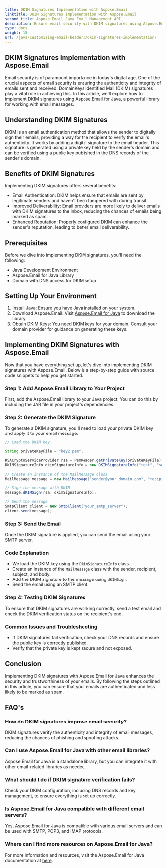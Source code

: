 ```yaml
---
title: DKIM Signatures Implementation with Aspose.Email
linktitle: DKIM Signatures Implementation with Aspose.Email
second_title: Aspose.Email Java Email Management API
description: Ensure email security with DKIM signatures using Aspose.Email for Java. Step-by-step guide and code for DKIM implementation.
type: docs
weight: 15
url: /java/customizing-email-headers/dkim-signatures-implementation/
---
```


## DKIM Signatures Implementation with Aspose.Email

Email security is of paramount importance in today's digital age. One of the crucial aspects of email security is ensuring the authenticity and integrity of emails sent and received. DomainKeys Identified Mail (DKIM) signatures play a vital role in achieving this. In this article, we'll explore how to implement DKIM signatures using Aspose.Email for Java, a powerful library for working with email messages.

## Understanding DKIM Signatures

DKIM is an email authentication method that allows the sender to digitally sign their emails, providing a way for the recipient to verify the email's authenticity. It works by adding a digital signature to the email header. This signature is generated using a private key held by the sender's domain and can be verified using a public key published in the DNS records of the sender's domain.

## Benefits of DKIM Signatures

Implementing DKIM signatures offers several benefits:
- Email Authentication: DKIM helps ensure that emails are sent by legitimate senders and haven't been tampered with during transit.
- Improved Deliverability: Email providers are more likely to deliver emails with DKIM signatures to the inbox, reducing the chances of emails being marked as spam.
- Enhanced Reputation: Properly configured DKIM can enhance the sender's reputation, leading to better email deliverability.

## Prerequisites

Before we dive into implementing DKIM signatures, you'll need the following:
- Java Development Environment
- Aspose.Email for Java Library
- Domain with DNS access for DKIM setup

## Setting Up Your Environment

1. Install Java: Ensure you have Java installed on your system.
2. Download Aspose.Email: Visit [Aspose.Email for Java](https://products.aspose.com/email/java/) to download the library.
3. Obtain DKIM Keys: You need DKIM keys for your domain. Consult your domain provider for guidance on generating these keys.

## Implementing DKIM Signatures with Aspose.Email

Now that you have everything set up, let's dive into implementing DKIM signatures with Aspose.Email. Below is a step-by-step guide with source code snippets to help you get started.

### Step 1: Add Aspose.Email Library to Your Project

First, add the Aspose.Email library to your Java project. You can do this by including the JAR file in your project's dependencies.

### Step 2: Generate the DKIM Signature

To generate a DKIM signature, you'll need to load your private DKIM key and apply it to your email message.

```java
// Load the DKIM key

String privateKeyFile = "key2.pem";

RSACryptoServiceProvider rsa = PemReader.getPrivateKey(privateKeyFile);
DKIMSignatureInfo dkimSignatureInfo = new DKIMSignatureInfo("test", "some_email.com");
 
// Create an instance of the MailMessage class
MailMessage message = new MailMessage("sender@your_domain.com", "recipient@recipient_domain.com", "Subject", "Body");

// Sign the message with DKIM
message.dKIMSign(rsa, dkimSignatureInfo);

// Send the message
SmtpClient client = new SmtpClient("your_smtp_server");
client.send(message);
```

### Step 3: Send the Email

Once the DKIM signature is applied, you can send the email using your SMTP server.

### Code Explanation

- We load the DKIM key using the `DkimSignatureInfo` class.
- Create an instance of the `MailMessage` class with the sender, recipient, subject, and body.
- Add the DKIM signature to the message using `dKIMSign`.
- Send the email using an SMTP client.

### Step 4: Testing DKIM Signatures

To ensure that DKIM signatures are working correctly, send a test email and check the DKIM verification status on the recipient's end.

### Common Issues and Troubleshooting

- If DKIM signatures fail verification, check your DNS records and ensure the public key is correctly published.
- Verify that the private key is kept secure and not exposed.

## Conclusion

Implementing DKIM signatures with Aspose.Email for Java enhances the security and trustworthiness of your emails. By following the steps outlined in this article, you can ensure that your emails are authenticated and less likely to be marked as spam.

## FAQ's

### How do DKIM signatures improve email security?

DKIM signatures verify the authenticity and integrity of email messages, reducing the chances of phishing and spoofing attacks.

### Can I use Aspose.Email for Java with other email libraries?

Aspose.Email for Java is a standalone library, but you can integrate it with other email-related libraries as needed.

### What should I do if DKIM signature verification fails?

Check your DKIM configuration, including DNS records and key management, to ensure everything is set up correctly.

### Is Aspose.Email for Java compatible with different email servers?

Yes, Aspose.Email for Java is compatible with various email servers and can be used with SMTP, POP3, and IMAP protocols.

### Where can I find more resources on Aspose.Email for Java?

For more information and resources, visit the Aspose.Email for Java documentation at [here](https://reference.aspose.com/email/java/).
